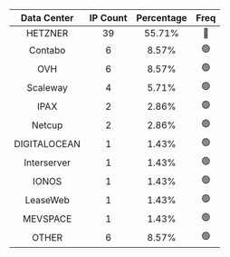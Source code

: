 | Data Center | IP Count | Percentage | Freq |
|:------------:|:--------:|:-----------:|:-----:|
| HETZNER | 39 | 55.71% | 🔴 |
| Contabo | 6 | 8.57% | 🟢 |
| OVH | 6 | 8.57% | 🟢 |
| Scaleway | 4 | 5.71% | 🟢 |
| IPAX | 2 | 2.86% | 🟢 |
| Netcup | 2 | 2.86% | 🟢 |
| DIGITALOCEAN | 1 | 1.43% | 🟢 |
| Interserver | 1 | 1.43% | 🟢 |
| IONOS | 1 | 1.43% | 🟢 |
| LeaseWeb | 1 | 1.43% | 🟢 |
| MEVSPACE | 1 | 1.43% | 🟢 |
| OTHER | 6 | 8.57% | 🟢 |
